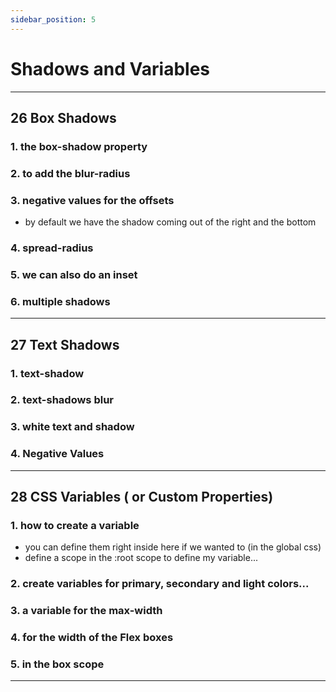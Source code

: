 ```yaml
---
sidebar_position: 5
---
```


# Shadows and Variables

---

<h2>26 Box Shadows</h2>

<h3>1. the box-shadow property</h3>

<h3>2. to add the blur-radius</h3>

<h3>3. negative values for the offsets</h3>

- by default we have the shadow coming out of the right and the bottom

<h3>4. spread-radius</h3>

<h3>5. we can also do an inset</h3>

<h3>6. multiple shadows</h3>

---

<h2>27 Text Shadows</h2>

<h3>1. text-shadow</h3>

<h3>2. text-shadows blur</h3>

<h3>3. white text and shadow</h3>

<h3>4. Negative Values</h3>

---

<h2>28 CSS Variables ( or Custom Properties)</h2>

<h3>1. how to create a variable</h3>

- you can define them right inside here if we wanted to (in the global css)
- define a scope in the :root scope to define my variable...

<h3>2. create variables for primary, secondary and light colors...</h3>

<h3>3. a variable for the max-width</h3>

<h3>4. for the width of the Flex boxes</h3>

<h3>5. in the box scope</h3>

---
